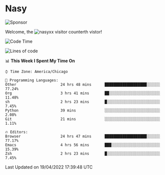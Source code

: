 # Nasy

<!--
<p align="center">
<img height="200" src="https://github-readme-stats.vercel.app/api?username=nasyxx&count_private=true&show_icons=true&theme=dracula&include_all_commits=true"/>
<img height="200" src="https://github-readme-stats.vercel.app/api/top-langs/?username=nasyxx&theme=dracula&hide=html,jupyter+notebook&count_private=true&show_icons=true"/>
</p>

  
----------------
-->

![Sponsor](https://img.shields.io/static/v1.svg?label=Sponsor&message=%E2%9D%A4&logo=GitHub&style=flat&color=pink)
 
Welcome, the ![nasyxx visitor counter](https://count.getloli.com/get/@nasyxx?theme=rule34)th vistor!
 
<!--START_SECTION:waka-->
![Code Time](http://img.shields.io/badge/Code%20Time-2%2C255%20hrs%2027%20mins-blue)

![Lines of code](https://img.shields.io/badge/From%20Hello%20World%20I%27ve%20Written-5%20Million%20lines%20of%20code-blue)

📊 **This Week I Spent My Time On** 

```text
⌚︎ Time Zone: America/Chicago

💬 Programming Languages: 
Other                    24 hrs 48 mins      ███████████████████░░░░░░   77.24% 
Org                      3 hrs 41 mins       ██░░░░░░░░░░░░░░░░░░░░░░░   11.48% 
sh                       2 hrs 23 mins       █░░░░░░░░░░░░░░░░░░░░░░░░   7.45% 
Python                   39 mins             ░░░░░░░░░░░░░░░░░░░░░░░░░   2.08% 
Git                      21 mins             ░░░░░░░░░░░░░░░░░░░░░░░░░   1.11%

🔥 Editors: 
Browser                  24 hrs 47 mins      ███████████████████░░░░░░   77.17% 
Emacs                    4 hrs 56 mins       ███░░░░░░░░░░░░░░░░░░░░░░   15.39% 
Zsh                      2 hrs 23 mins       █░░░░░░░░░░░░░░░░░░░░░░░░   7.45%

```


 Last Updated on 19/04/2022 17:39:48 UTC
<!--END_SECTION:waka-->

<!-- ![visitors](https://visitor-badge.laobi.icu/badge?page_id=nasyxx.nasyxx) -->
